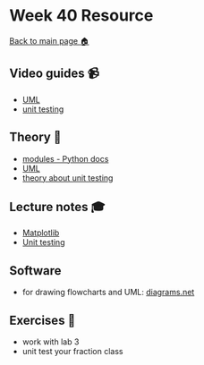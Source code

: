 # Week 40 Resource

[Back to main page :house:](https://github.com/kokchun/Programmering-med-Python-21)

## Video guides :video_camera:

- [UML](https://realpython.com/lessons/uml-diagrams/)
- [unit testing](https://www.youtube.com/watch?v=1Lfv5tUGsn8)

## Theory :book:

- [modules - Python docs](https://www.w3schools.com/python/python_modules.asp)
- [UML](https://python.astrotech.io/design-patterns/uml/class-diagram.html)
- [theory about unit testing](https://en.wikipedia.org/wiki/Unit_testing)

## Lecture notes :mortar_board:

- [Matplotlib](https://github.com/kokchun/Programmering-med-Python-21/blob/main/Lectures/Lec13-Matplotlib.ipynb)
- [Unit testing](https://github.com/kokchun/Programmering-med-Python-21/tree/main/Lectures/Lec14-unit%20testing)

## Software

- for drawing flowcharts and UML: [diagrams.net](https://www.diagrams.net/)

## Exercises :running:

- work with lab 3
- unit test your fraction class  